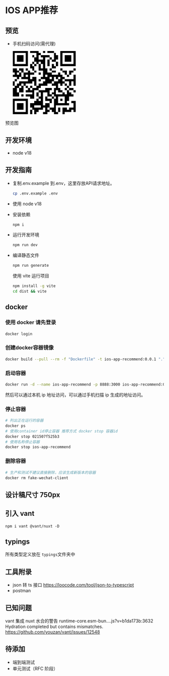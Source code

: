 # IOS APP推荐

## 预览

- 手机扫码访问(需代理)

  ![手机扫码访问(需代理)](./qr-code-vercel.png)

预览图

## 开发环境

- node v18

## 开发指南

- 复制.env.example 到.env，这里存放API请求地址。

  ```sh
  cp .env.example .env
  ```

- 使用 node v18
- 安装依赖
  
  ```sh
  npm i
  ```

- 运行开发环境

  ```sh
  npm run dev
  ```

- 编译静态文件

  ```sh
  npm run generate
  ```
  使用 vite 运行项目
  ```sh
  npm install -g vite
  cd dist && vite
  ```

## docker

### 使用 docker 请先登录

```sh
docker login
```

### 创建docker容器镜像

```sh
docker build --pull --rm -f "Dockerfile" -t ios-app-recommend:0.0.1 "."
```

### 启动容器

```sh
docker run -d --name ios-app-recommend -p 8888:3000 ios-app-recommend:0.0.1
```

然后可以通过本机 ip 地址访问，可以通过手机扫描 ip 生成的地址访问。

### 停止容器

```sh
# 列出正在运行的容器
docker ps
# 使用container id停止容器 推荐方式 docker stop 容器id
docker stop 021507f525b3
# 使用名称停止容器
docker stop ios-app-recommend
```
### 删除容器

```sh
# 生产和测试不建议直接删除，应该生成新版本的容器
docker rm fake-wechat-client
```

## 设计稿尺寸 750px

## 引入 vant

```shell
npm i vant @vant/nuxt -D
```

## typings

所有类型定义放在 `typings`文件夹中

## 工具附录

- json 转 ts 接口 <https://loocode.com/tool/json-to-typescript>
- postman

## 已知问题

vant 集成 nuxt 水合的警告 runtime-core.esm-bun….js?v=b1da173b:3632 Hydration completed but contains mismatches. <https://github.com/youzan/vant/issues/12548>

## 待添加

- 端到端测试
- 单元测试（RFC 阶段）